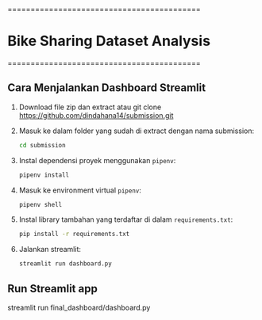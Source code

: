 ==========================================

# Bike Sharing Dataset Analysis

==========================================

## Cara Menjalankan Dashboard Streamlit

1. Download file zip dan extract atau git clone https://github.com/dindahana14/submission.git
2. Masuk ke dalam folder yang sudah di extract dengan nama submission:
    ```bash
    cd submission
    ```

3. Instal dependensi proyek menggunakan `pipenv`:
    ```bash
    pipenv install
    ```

4. Masuk ke environment virtual `pipenv`:
    ```bash
    pipenv shell
    ```

5. Instal library tambahan yang terdaftar di dalam `requirements.txt`:
    ```bash
    pip install -r requirements.txt
    ```

6. Jalankan streamlit:
    ```bash
    streamlit run dashboard.py
    ```

## Run Streamlit app

streamlit run final_dashboard/dashboard.py
